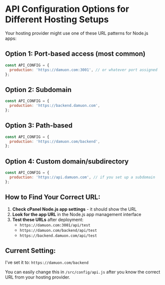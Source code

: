 # API Configuration Options for Different Hosting Setups

Your hosting provider might use one of these URL patterns for Node.js apps:

## Option 1: Port-based access (most common)

```javascript
const API_CONFIG = {
  production: 'https://damuon.com:3001', // or whatever port assigned
};
```

## Option 2: Subdomain

```javascript
const API_CONFIG = {
  production: 'https://backend.damuon.com',
};
```

## Option 3: Path-based

```javascript
const API_CONFIG = {
  production: 'https://damuon.com/backend',
};
```

## Option 4: Custom domain/subdirectory

```javascript
const API_CONFIG = {
  production: 'https://api.damuon.com', // if you set up a subdomain
};
```

## How to Find Your Correct URL:

1. **Check cPanel Node.js app settings** - it should show the URL
2. **Look for the app URL** in the Node.js app management interface
3. **Test these URLs** after deployment:
   - `https://damuon.com:3001/api/test`
   - `https://damuon.com/backend/api/test`
   - `https://backend.damuon.com/api/test`

## Current Setting:

I've set it to: `https://damuon.com/backend`

You can easily change this in `/src/config/api.js` after you know the correct URL from your hosting provider.
